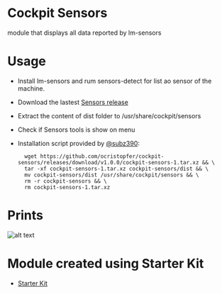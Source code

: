 # Cockpit Sensors

module that displays all data reported by lm-sensors

# Usage

* Install lm-sensors and rum sensors-detect for list ao sensor of the machine.
* Download the lastest [Sensors release](https://github.com/ocristopfer/cockpit-sensors/releases) 
* Extract the content of dist folder to /usr/share/cockpit/sensors
* Check if Sensors tools is show on menu

* Installation script provided by [@subz390](https://github.com/subz390): 

        wget https://github.com/ocristopfer/cockpit-sensors/releases/download/v1.0.0/cockpit-sensors-1.tar.xz && \
        tar -xf cockpit-sensors-1.tar.xz cockpit-sensors/dist && \
        mv cockpit-sensors/dist /usr/share/cockpit/sensors && \
        rm -r cockpit-sensors && \
        rm cockpit-sensors-1.tar.xz

# Prints
![alt text](https://i.ibb.co/KbbXQ0H/cockpit-sensors.png)


# Module created using Starter Kit
    
* [Starter Kit](https://github.com/cockpit-project/starter-kit)
